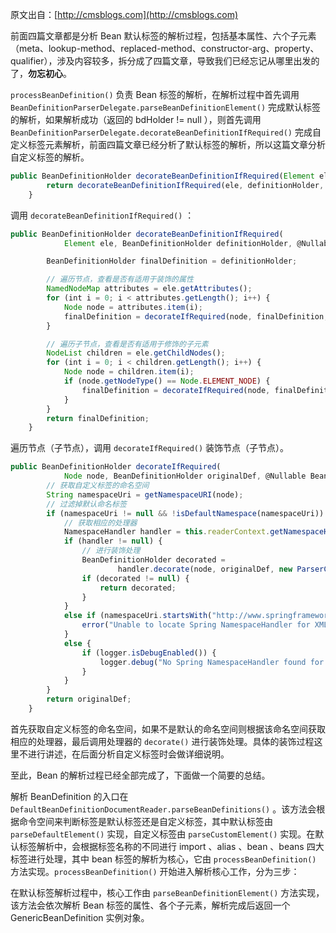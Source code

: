 
 
原文出自：[http://cmsblogs.com](http://cmsblogs.com)

前面四篇文章都是分析 Bean 默认标签的解析过程，包括基本属性、六个子元素（meta、lookup-method、replaced-method、constructor-arg、property、qualifier），涉及内容较多，拆分成了四篇文章，导致我们已经忘记从哪里出发的了，**勿忘初心**。

`processBeanDefinition()` 负责 Bean 标签的解析，在解析过程中首先调用 `BeanDefinitionParserDelegate.parseBeanDefinitionElement()` 完成默认标签的解析，如果解析成功（返回的 bdHolder != null ），则首先调用 `BeanDefinitionParserDelegate.decorateBeanDefinitionIfRequired()` 完成自定义标签元素解析，前面四篇文章已经分析了默认标签的解析，所以这篇文章分析自定义标签的解析。
```js 
public BeanDefinitionHolder decorateBeanDefinitionIfRequired(Element ele, BeanDefinitionHolder definitionHolder) {
        return decorateBeanDefinitionIfRequired(ele, definitionHolder, null);
    }
```

调用 `decorateBeanDefinitionIfRequired()` ：

```js 
public BeanDefinitionHolder decorateBeanDefinitionIfRequired(
            Element ele, BeanDefinitionHolder definitionHolder, @Nullable BeanDefinition containingBd) {

        BeanDefinitionHolder finalDefinition = definitionHolder;

        // 遍历节点，查看是否有适用于装饰的属性
        NamedNodeMap attributes = ele.getAttributes();
        for (int i = 0; i < attributes.getLength(); i++) {
            Node node = attributes.item(i);
            finalDefinition = decorateIfRequired(node, finalDefinition, containingBd);
        }

        // 遍历子节点，查看是否有适用于修饰的子元素
        NodeList children = ele.getChildNodes();
        for (int i = 0; i < children.getLength(); i++) {
            Node node = children.item(i);
            if (node.getNodeType() == Node.ELEMENT_NODE) {
                finalDefinition = decorateIfRequired(node, finalDefinition, containingBd);
            }
        }
        return finalDefinition;
    }
```

遍历节点（子节点），调用 `decorateIfRequired()` 装饰节点（子节点）。

```js 
public BeanDefinitionHolder decorateIfRequired(
            Node node, BeanDefinitionHolder originalDef, @Nullable BeanDefinition containingBd) {
        // 获取自定义标签的命名空间
        String namespaceUri = getNamespaceURI(node);
        // 过滤掉默认命名标签
        if (namespaceUri != null && !isDefaultNamespace(namespaceUri)) {
            // 获取相应的处理器
            NamespaceHandler handler = this.readerContext.getNamespaceHandlerResolver().resolve(namespaceUri);
            if (handler != null) {
                // 进行装饰处理
                BeanDefinitionHolder decorated =
                        handler.decorate(node, originalDef, new ParserContext(this.readerContext, this, containingBd));
                if (decorated != null) {
                    return decorated;
                }
            }
            else if (namespaceUri.startsWith("http://www.springframework.org/")) {
                error("Unable to locate Spring NamespaceHandler for XML schema namespace [" + namespaceUri + "]", node);
            }
            else {
                if (logger.isDebugEnabled()) {
                    logger.debug("No Spring NamespaceHandler found for XML schema namespace [" + namespaceUri + "]");
                }
            }
        }
        return originalDef;
    }
```

首先获取自定义标签的命名空间，如果不是默认的命名空间则根据该命名空间获取相应的处理器，最后调用处理器的 `decorate()` 进行装饰处理。具体的装饰过程这里不进行讲述，在后面分析自定义标签时会做详细说明。

至此，Bean 的解析过程已经全部完成了，下面做一个简要的总结。

解析 BeanDefinition 的入口在 `DefaultBeanDefinitionDocumentReader.parseBeanDefinitions()` 。该方法会根据命令空间来判断标签是默认标签还是自定义标签，其中默认标签由 `parseDefaultElement()` 实现，自定义标签由 `parseCustomElement()` 实现。在默认标签解析中，会根据标签名称的不同进行 import 、alias 、bean 、beans 四大标签进行处理，其中 bean 标签的解析为核心，它由 `processBeanDefinition()` 方法实现。`processBeanDefinition()` 开始进入解析核心工作，分为三步：

在默认标签解析过程中，核心工作由 `parseBeanDefinitionElement()` 方法实现，该方法会依次解析 Bean 标签的属性、各个子元素，解析完成后返回一个 GenericBeanDefinition 实例对象。

